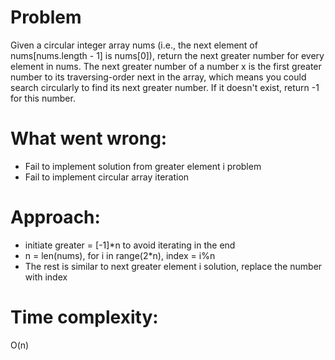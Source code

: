 # Problem
Given a circular integer array nums (i.e., the next element of nums[nums.length - 1] is nums[0]), return the next greater number for every element in nums.
The next greater number of a number x is the first greater number to its traversing-order next in the array, which means you could search circularly to find its next greater number. If it doesn't exist, return -1 for this number.

# What went wrong:
- Fail to implement solution from greater element i problem
- Fail to implement circular array iteration

# Approach:
- initiate greater = [-1]*n to avoid iterating in the end
- n = len(nums), for i in range(2*n), index = i%n
- The rest is similar to next greater element i solution, replace the number with index

# Time complexity:
O(n)
